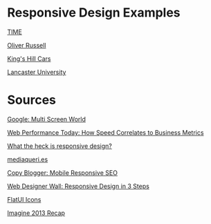 Responsive Design Examples
========

[TIME](http://www.time.com/time/)

[Oliver Russell](http://oliverrussell.com/)

[King's Hill Cars](http://www.kingshillcars.com/)

[Lancaster University](http://www.lancaster.ac.uk/)

Sources
========

[Google: Multi Screen World](http://www.google.com/think/infographics/multi-screen-world-infographic.html)

[Web Performance Today: How Speed Correlates to Business Metrics](http://www.webperformancetoday.com/2012/02/28/4-awesome-slides-showing-how-page-speed-correlates-to-business-metrics-at-walmart-com/)

[What the heck is responsive design?](http://johnpolacek.github.io/scrolldeck.js/decks/responsive/)

[mediaqueri.es](http://mediaqueri.es/)

[Copy Blogger: Mobile Responsive SEO](http://www.copyblogger.com/mobile-responsive-seo/)

[Web Designer Wall: Responsive Design in 3 Steps](http://webdesignerwall.com/tutorials/responsive-design-in-3-steps)

[FlatUI Icons](http://designmodo.github.io/Flat-UI/)

[Imagine 2013 Recap](https://docs.google.com/presentation/d/1Sen0YI5huOfdE21-xEruqztYtQH9aPjAqio1lm2Bagw/edit#slide=id.gd2539506_20)